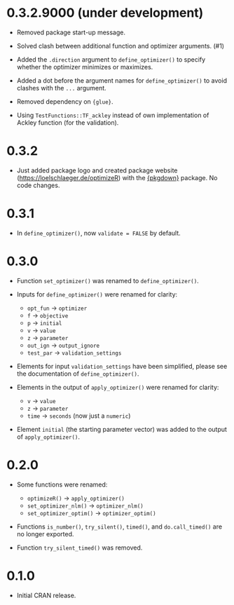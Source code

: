 # 0.3.2.9000 (under development)

* Removed package start-up message.

* Solved clash between additional function and optimizer arguments. (#1)

* Added the `.direction` argument to `define_optimizer()` to specify whether the optimizer minimizes or maximizes.

* Added a dot before the argument names for `define_optimizer()` to avoid clashes with the `...` argument.

* Removed dependency on `{glue}`.

* Using `TestFunctions::TF_ackley` instead of own implementation of Ackley function (for the validation).

# 0.3.2

* Just added package logo and created package website (https://loelschlaeger.de/optimizeR) with the [{pkgdown}](https://pkgdown.r-lib.org/) package. No code changes.

# 0.3.1

* In `define_optimizer()`, now `validate = FALSE` by default.

# 0.3.0

* Function `set_optimizer()` was renamed to `define_optimizer()`.

* Inputs for `define_optimizer()` were renamed for clarity:
  
  * `opt_fun` -> `optimizer`
  * `f` -> `objective`
  * `p` -> `initial`
  * `v` -> `value`
  * `z` -> `parameter`
  * `out_ign` -> `output_ignore`
  * `test_par` -> `validation_settings`
  
* Elements for input `validation_settings` have been simplified, please see the documentation of `define_optimizer()`.

* Elements in the output of `apply_optimizer()` were renamed for clarity:

  * `v` -> `value` 
  * `z` -> `parameter`
  * `time` -> `seconds` (now just a `numeric`) 
  
* Element `initial` (the starting parameter vector) was added to the output of `apply_optimizer()`.

# 0.2.0

* Some functions were renamed:

  * `optimizeR()` -> `apply_optimizer()`
  * `set_optimizer_nlm()` -> `optimizer_nlm()`
  * `set_optimizer_optim()` -> `optimizer_optim()`

* Functions `is_number()`, `try_silent()`, `timed()`, and `do.call_timed()` are no longer exported.

* Function `try_silent_timed()` was removed.

# 0.1.0

* Initial CRAN release.
